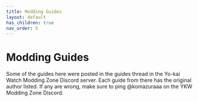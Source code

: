 ```yaml
---
title: Modding Guides
layout: default
has_children: true
nav_order: 5
---
```


# Modding Guides

Some of the guides here were posted in the guides thread in the Yo-kai Watch Modding Zone Discord server. Each guide from there has the original author listed. If any are wrong, make sure to ping @komazuraaa on the YKW Modding Zone Discord.
